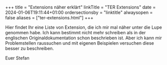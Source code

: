 +++
title = "Extensions näher erklärt"
linkTitle = "TER Extensions"
date = 2024-01-06T19:11:44+01:00
ordersectionsby = "linktitle"
alwaysopen = false
aliases = ["ter-extensions.html"]
+++


Hier findet Ihr eine Liste von Extension, die ich mir mal näher unter die Lupe genommen habe. Ich kann bestimmt nicht mehr schreiben als in der englischen Originaldokumentation schon beschrieben ist. Aber ich kann mir Problemstellen raussuchen und mit eigenen Beispielen versuchen diese besser zu beschreiben.

Euer Stefan

